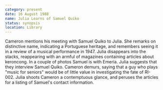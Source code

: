 ```yaml
---
category: present
date: 16 August 1988
name: Julia Learns of Samuel Quiko
status: synopsis
location: Library
---
```

Cameron
mentions his meeting with Samuel Quiko to Julia. She remarks on distinctive
name, indicating a Portuguese heritage, and remembers seeing it in a
review of a musical performance in 1947. Julia disappears into the stacks,
reappearing with an armful of magazines containing articles about
keroncong. In a couple of photos Samuel is with
Emeria. Julia suggests that they interview Samuel Quiko. Cameron demurs,
saying that a guy who plays "music for seniors" would be of little value
in investigating the fate of RI-002. Julia shoots Cameron a contemptuous glance, and peruses the articles for a listing of Samuel's contact information. 

 
